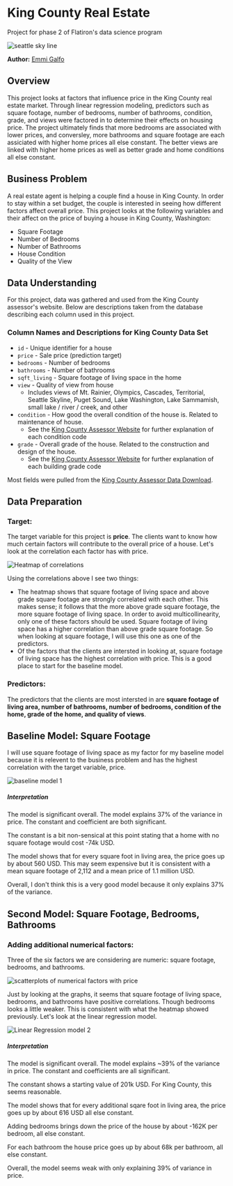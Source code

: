 # King County Real Estate 
Project for phase 2 of Flatiron's data science program


![seattle sky line](./Photos/Seattle-Skyline2.jpeg)

**Author:** [Emmi Galfo](mailto:emmi.galfo@gmail.com)

## Overview 

This project looks at factors that influence price in the King County real estate market. Through linear regression modeling, predictors such as square footage, number of bedrooms, number of bathrooms, condition, grade, and views were factored in to determine their effects on housing price. The project ultimately finds that more bedrooms are associated with lower prices, and conversley, more bathrooms and square footage are each assiciated with higher home prices all else constant.  The better views are linked with higher home prices as well as better grade and home conditions all else constant. 

## Business Problem

A real estate agent is helping a couple find a house in King County. In order to stay within a set budget, the couple is interested in seeing how different factors affect overall price. This project looks at the following variables and their affect on the price of buying a house in King County, Washington:
*  Square Footage
*  Number of Bedrooms
*  Number of Bathrooms
*  House Condition 
*  Quality of the View

## Data Understanding

For this project, data was gathered and used from the King County assessor's website. Below are descriptions taken from the database describing each column used in this project.  

### Column Names and Descriptions for King County Data Set

* `id` - Unique identifier for a house
* `price` - Sale price (prediction target)
* `bedrooms` - Number of bedrooms
* `bathrooms` - Number of bathrooms
* `sqft_living` - Square footage of living space in the home
* `view` - Quality of view from house
  * Includes views of Mt. Rainier, Olympics, Cascades, Territorial, Seattle Skyline, Puget Sound, Lake Washington, Lake Sammamish, small lake / river / creek, and other
* `condition` - How good the overall condition of the house is. Related to maintenance of house.
  * See the [King County Assessor Website](https://info.kingcounty.gov/assessor/esales/Glossary.aspx?type=r) for further explanation of each condition code
* `grade` - Overall grade of the house. Related to the construction and design of the house.
  * See the [King County Assessor Website](https://info.kingcounty.gov/assessor/esales/Glossary.aspx?type=r) for further explanation of each building grade code

Most fields were pulled from the [King County Assessor Data Download](https://info.kingcounty.gov/assessor/DataDownload/default.aspx).

## Data Preparation

### Target: 
The target variable for this project is __price__. The clients want to know how much certain factors will contribute to the overall price of a house. 
Let's look at the correlation each factor has with price. 

![Heatmap of correlations](./Photos/heatmap.png)

Using the correlations above I see two things:
* The heatmap shows that square footage of living space and above grade square footage are strongly correlated with each other. This makes sense; it follows that the more above grade square footage, the more square footage of living space. In order to avoid multicollinearity, only one of these factors should be used. Square footage of living space has a higher correlation than above grade square footage. So when looking at square footage, I will use this one as one of the predictors.  
* Of the factors that the clients are intersted in looking at, square footage of living space has the highest correlation with price. This is a good place to start for the baseline model. 

### Predictors: 
The predictors that the clients are most intersted in are __square footage of living area, number of bathrooms, number of bedrooms, condition of the home, grade of the home, and quality of views__. 

## Baseline Model: Square Footage

I will use square footage of living space as my factor for my baseline model because it is relevent to the business problem and has the highest correlation with the target variable, price. 

![baseline model 1](./Photos/Model_1_results.png)
##### Interpretation
The model is significant overall. The model explains 37% of the variance in price. 
The constant and coefficient are both significant. 

The constant is a bit non-sensical at this point stating that a home with no square footage would cost -74k USD. 

The model shows that for every square foot in living area, the price goes up by about 560 USD. 
This may seem expensive but it is consistent with a mean square footage of 2,112 and a mean price of 1.1 million USD.

Overall, I don't think this is a very good model because it only explains 37% of the variance.

## Second Model: Square Footage, Bedrooms, Bathrooms

### Adding additional numerical factors: 
Three of the six factors we are considering are numeric: square footage, bedrooms, and bathrooms. 

![scatterplots of numerical factors with price](./Photos/Numerical_factors_scatter.png)

Just by looking at the graphs, it seems that square footage of living space, bedrooms, and bathrooms have positive correlations. Though bedrooms looks a little weaker. This is consistent with what the heatmap showed previously. Let's look at the linear regression model. 

![Linear Regression model 2](./Photos/Model_2_results.png)

##### Interpretation
The model is significant overall. The model explains ~39% of the variance in price. The constant and coefficients are all significant. 

The constant shows a starting value of 201k USD. For King County, this seems reasonable. 

The model shows that for every additional sqare foot in living area, the price goes up by about 616 USD all else constant. 

Adding bedrooms brings down the price of the house by about -162K per bedroom, all else constant. 

For each bathroom the house price goes up by about 68k per bathroom, all else constant. 

Overall, the model seems weak with only explaining 39% of variance in price.




